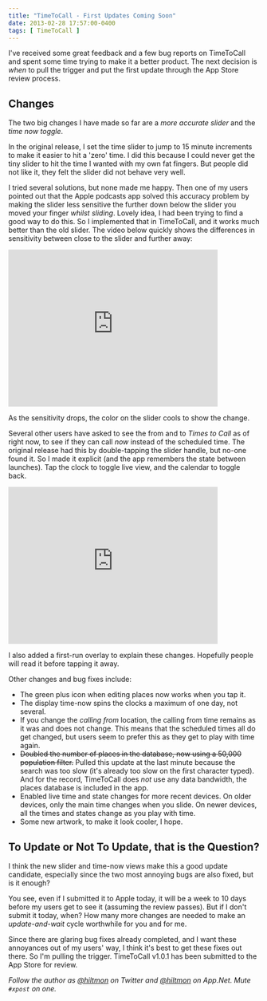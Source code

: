 ```yaml
---
title: "TimeToCall - First Updates Coming Soon"
date: 2013-02-28 17:57:00-0400
tags: [ TimeToCall ]
---
```


I've received some great feedback and a few bug reports on TimeToCall and spent some time trying to make it a better product. The next decision is *when* to pull the trigger and put the first update through the App Store review process.

## Changes

The two big changes I have made so far are a *more accurate slider* and the *time now toggle*.

In the original release, I set the time slider to jump to 15 minute increments to make it easier to hit a 'zero' time. I did this because I could never get the tiny slider to hit the time I wanted with my own fat fingers. But people did not like it, they felt the slider did not behave very well.

I tried several solutions, but none made me happy. Then one of my users pointed out that the Apple podcasts app solved this accuracy problem by making the slider less sensitive the further down below the slider you moved your finger *whilst sliding*. Lovely idea, I had been trying to find a good way to do this. So I implemented that in TimeToCall, and it works much better than the old slider. The video below quickly shows the differences in sensitivity between close to the slider and further away:

<iframe width="420" height="315" src="http://www.youtube.com/embed/cNyd2OhHsCY?rel=0" frameborder="0" allowfullscreen></iframe>

As the sensitivity drops, the color on the slider cools to show the change.

Several other users have asked to see the from and to *Times to Call* as of right now, to see if they can call *now* instead of the scheduled time. The original release had this by double-tapping the slider handle, but no-one found it. So I made it explicit (and the app remembers the state between launches). Tap the clock to toggle live view, and the calendar to toggle back.

<iframe width="420" height="315" src="http://www.youtube.com/embed/hy-PbQkcTc0?rel=0" frameborder="0" allowfullscreen></iframe>

I also added a first-run overlay to explain these changes. Hopefully people will read it before tapping it away.

Other changes and bug fixes include:

* The green plus icon when editing places now works when you tap it.
* The display time-now spins the clocks a maximum of one day, not several.
* If you change the *calling from* location, the calling from time remains as it was and does not change. This means that the scheduled times all do get changed, but users seem to prefer this as they get to play with time again.
* <del>Doubled the number of places in the database, now using a 50,000 population filter.</del> Pulled this update at the last minute because the search was too slow (it's already too slow on the first character typed). And for the record, TimeToCall does *not* use any data bandwidth, the places database is included in the app.
* Enabled live time and state changes for more recent devices. On older devices, only the main time changes when you slide. On newer devices, all the times and states change as you play with time.
* Some new artwork, to make it look cooler, I hope.

## To Update or Not To Update, that is the Question?

I think the new slider and time-now views make this a good update candidate, especially since the two most annoying bugs are also fixed,  but is it enough? 

You see, even if I submitted it to Apple today, it will be a week to 10 days before my users get to see it (assuming the review passes). But if I don't submit it today, when? How many more changes are needed to make an *update-and-wait* cycle worthwhile for you and for me.

Since there are glaring bug fixes already completed, and I want these annoyances out of my users' way, I think it's best to get these fixes out there. So I'm pulling the trigger. TimeToCall v1.0.1 has been submitted to the App Store for review.

*Follow the author as [@hiltmon](https://twitter.com/hiltmon) on Twitter and [@hiltmon](http://alpha.app.net/hiltmon) on App.Net. Mute `#xpost` on one.*




